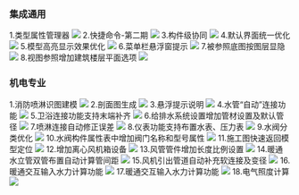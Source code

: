 ### 集成通用
1.类型属性管理器
![](images/screenshot_1656380126261.png)
2.快捷命令-第二期
![](images/screenshot_1656380149556.png)
3.构件级协同
![](images/screenshot_1656380168810.png)
4.默认界面统一优化
![](images/screenshot_1656380185472.png)
5.模型高亮显示效果优化
![](images/screenshot_1656380202196.png)
6.菜单栏悬浮窗提示
![](images/screenshot_1656380225091.png)
7.被参照底图按图层显隐
![](images/screenshot_1656380245216.png)
8.视图参照增加建筑楼层平面选项
![](images/screenshot_1656380262288.png)
<br/>
### 机电专业
1.消防喷淋识图建模
![](images/screenshot_1656379503628.png)
2.剖面图生成
![](images/screenshot_1656379535686.png)
3.悬浮提示说明
![](images/screenshot_1656379569153.png)
4.水管“自动”连接功能
![](images/screenshot_1656379617974.png)
5.卫浴连接功能支持末端补齐
![](images/screenshot_1656379655329.png)
6.给排水系统设置增加管材设置及默认管径
![](images/screenshot_1656379695774.png)
7.喷淋连接自动修正误差
![](images/screenshot_1656379732001.png)
8.仪表功能支持布置水表、压力表
![](images/screenshot_1656379759904.png)
9.水阀分类优化
![](images/screenshot_1656379790648.png)
10.水阀构件属性表中增加阀门名称和型号属性
![](images/screenshot_1656379845043.png)
11.施工图快速返回模型定位
![](images/screenshot_1656379877092.png)
12.增加离心风机箱设备
![](images/screenshot_1656379928892.png)
13.风管管件增加长度比例设置
![](images/screenshot_1656379950467.png)
14.暖通水立管双管布置自动计算管间距
![](images/screenshot_1656379976577.png)
15.风机引出管道自动补充软连接及变径
![](images/screenshot_1656380002685.png)
16.暖通交互输入水力计算功能
![](images/screenshot_1656380046514.png)
17.暖通交互输入水力计算功能
![](images/screenshot_1656380076757.png)
18.电气照度计算
![](images/screenshot_1656380108151.png)